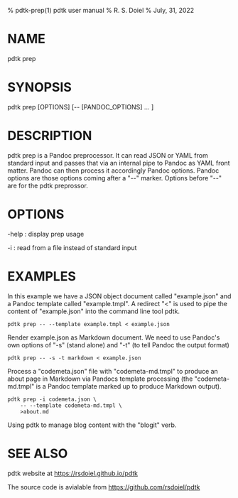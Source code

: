 % pdtk-prep(1) pdtk user manual
% R. S. Doiel
% July, 31, 2022


# NAME

pdtk prep

# SYNOPSIS

pdtk prep [OPTIONS] [-- [PANDOC_OPTIONS] ... ]

# DESCRIPTION

pdtk prep is a Pandoc preprocessor. It can read JSON 
or YAML from standard input and passes that via an internal 
pipe to Pandoc as YAML front matter. Pandoc can then process it
accordingly Pandoc options. Pandoc options are those options
coming after a "--" marker. Options before "--" are for
the pdtk preprossor. 

# OPTIONS

-help
: display prep usage

-i
: read from a file instead of standard input

# EXAMPLES

In this example we have a JSON object document called
"example.json" and a Pandoc template called "example.tmpl".
A redirect "<" is used to pipe the content of "example.json"
into the command line tool pdtk.

    pdtk prep -- --template example.tmpl < example.json

Render example.json as Markdown document. We need to use
Pandoc's own options of "-s" (stand alone) and "-t" (to
tell Pandoc the output format)

    pdtk prep -- -s -t markdown < example.json

Process a "codemeta.json" file with "codemeta-md.tmpl" to
produce an about page in Markdown via Pandocs template
processing (the "codemeta-md.tmpl" is a Pandoc template
marked up to produce Markdown output).

    pdtk prep -i codemeta.json \
        -- --template codemeta-md.tmpl \
        >about.md

Using pdtk to manage blog content with the "blogit"
verb. 

# SEE ALSO

pdtk website at https://rsdoiel.github.io/pdtk

The source code is avialable from https://github.com/rsdoiel/pdtk



